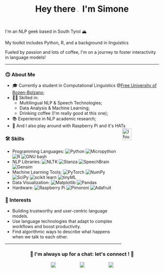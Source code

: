 <h1 align='center'>Hey there<img  src="https://media3.giphy.com/media/7MObdCmkdgKYcwW6yM/giphy.gif" width=3% height=1%/> I'm Simone</h1>



I'm an NLP geek based in South Tyrol 🏔️

My toolkit includes Python, R, and a background in linguistics

Fueled by passion and lots of coffee, I'm on a journey to foster interactivity in language models!

-------------------------------------------------------

### 🙃 About Me

- 🎓 Currently a student in Computational Linguistics @[Free University of Bozen-Bolzano](https://www.unibz.it/);
- 👨‍💻 Skilled in:
    - Multilingual NLP & Speech Technologies;
    - Data Analysis & Machine Learning; 
    - Drinking coffee (I'm really good at this one);
- 📚 Experience in NLP academic research;
- 🍇 And I also play around with Raspberry Pi and it's HATs <img align='right' src="https://media3.giphy.com/media/XFuiuyhwJxokweI9Az/giphy.gif" alt='I found out I can turn coffee into code' width=25% height=10%/>



### 🛠 Skills

- Programming Languages:
  ![Python](https://img.shields.io/badge/Python-blue?logo=python&logoColor=yellow)
  ![Micropython](https://img.shields.io/badge/MicroPython-grey?logo=micropython&logoColor=white)
  ![R](https://img.shields.io/badge/R-white?logo=r&logoColor=blue)
  ![GNU bash](https://img.shields.io/badge/bash-grey?logo=gnubash&logoColor=white)
- NLP Libraries:
  ![NLTK](https://img.shields.io/badge/NLTK-white?logo=stanza&logoColor=blue)
  ![Stanza](https://img.shields.io/badge/Stanza-red?logo=stanza&logoColor=blue)
  ![SpeechBrain](https://img.shields.io/badge/SpeechBrain-blue?logo=stanza&logoColor=blue)
  ![Gensim](https://img.shields.io/badge/Gensim-purple?logo=stanza&logoColor=blue)
- Machine Learning Tools:
  ![PyTorch](https://img.shields.io/badge/PyTorch-orange?logo=pytorch)
  ![NumPy](https://img.shields.io/badge/NumPy-blue?logo=numpy)
  ![SciPy](https://img.shields.io/badge/SciPy-grey?logo=scipy)
  ![scikit learn](https://img.shields.io/badge/scikit%20learn-blue?logo=scikitlearn)
  ![tinyML](https://img.shields.io/badge/tinyML-orange?logo=tinyml)
- Data Visualization:
  ![Matplotlib](https://img.shields.io/badge/Matplotlib-grey?logo=matplotlib)
  ![Pandas](https://img.shields.io/badge/pandas-purple?logo=pandas)
- Hardware:
  ![Raspberry Pi](https://img.shields.io/badge/Raspberry-violet?logo=raspberrypi)
  ![Pimoroni](https://img.shields.io/badge/Pimoroni-red?)
  ![Adafruit](https://img.shields.io/badge/Adafruit-grey?logo=adafruit)



### 🔭 Interests
- Building trustworthy and user-centric language models.
- Use language technologies that adapt to complex workflows and boost productivity.
- Find algorithmic ways to describe what happens when we talk to each other.

-------------------------------------------------------

<h3 align='center'> 🤝 I'm always up for a chat: let's connect ! 🤝</h3>
<p align='center'>
    <a href=https://it.linkedin.com/in/simone-ciciliano-688173261>
    <img src="https://media3.giphy.com/media/HQTYdpx1yhxWpugAi2/giphy.gif" alt='my linkedin account' width=18% height=7%/></a>
    <a href=mailto:cicilianonlp@gmail.com>
    <img src="https://media3.giphy.com/media/iPRtIf0OlGlSnNfV7W/giphy.gif" alt='my email address' width=18% height=7%/></a>
    <a href=mailto:simone.ciciliano@student.unibz.it>
    <img src="https://media3.giphy.com/media/mVoZeSPYplfA1nlKGi/giphy.gif" alt='my university email address' width=18% height=7%/></a>
</p>
